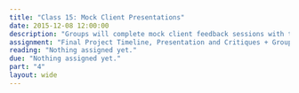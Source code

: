 ```yaml
---
title: "Class 15: Mock Client Presentations"
date: 2015-12-08 12:00:00
description: "Groups will complete mock client feedback sessions with the class, and the class will evaluate the sessions based on the project goals and usability testing results.  We'll also complete self assessments and the course evaluation."
assignment: "Final Project Timeline, Presentation and Critiques + Group/Self Assessment (Due Finals Week)"
reading: "Nothing assigned yet."
due: "Nothing assigned yet."
part: "4"
layout: wide
---
```


